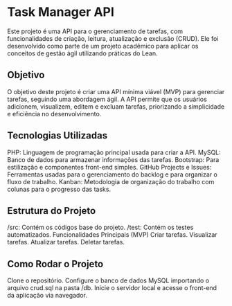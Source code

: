 # Task Manager API
Este projeto é uma API para o gerenciamento de tarefas, com funcionalidades de criação, leitura, atualização e exclusão (CRUD). Ele foi desenvolvido como parte de um projeto acadêmico para aplicar os conceitos de gestão ágil utilizando práticas do Lean.

## Objetivo
O objetivo deste projeto é criar uma API mínima viável (MVP) para gerenciar tarefas, seguindo uma abordagem ágil. A API permite que os usuários adicionem, visualizem, editem e excluam tarefas, priorizando a simplicidade e eficiência no desenvolvimento.

## Tecnologias Utilizadas
PHP: Linguagem de programação principal usada para criar a API.
MySQL: Banco de dados para armazenar informações das tarefas.
Bootstrap: Para estilização e componentes front-end simples.
GitHub Projects e Issues: Ferramentas usadas para o gerenciamento do backlog e para organizar o fluxo de trabalho.
Kanban: Metodologia de organização do trabalho com colunas para o progresso das tasks.

## Estrutura do Projeto
/src: Contém os códigos base do projeto.
/test: Contém os testes automatizados.
Funcionalidades Principais (MVP)
Criar tarefas.
Visualizar tarefas.
Atualizar tarefas.
Deletar tarefas.

## Como Rodar o Projeto
Clone o repositório.
Configure o banco de dados MySQL importando o arquivo crud.sql na pasta /db.
Inicie o servidor local e acesse o front-end da aplicação via navegador.


